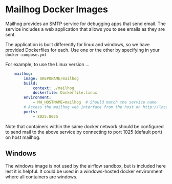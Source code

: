 # Mailhog Docker Images

Mailhog provides an SMTP service for debugging apps that send email.  The
service includes a web application that allows you to see emails as they are
sent.

The application is built differently for linux and windows, so we have provided
Dockerfiles for each.  Use one or the other by specifying in your `docker-compose.yml`

For example, to use the Linux version ...

``` yaml
    mailhog:
        image: $REPONAME/mailhog
        build:
            context: ./mailhog
            dockerfile: Dockerfile.linux
        environment:
            - MH_HOSTNAME=mailhog  # Should match the service name
        # Access the mailhog web interface from the host on http://localhost:8025
        ports:
            - 8025:8025

```

Note that containers within the same docker network should be configured to 
send mail to the above service by connecting to port 1025 (default port) on host 
mailhog.


## Windows

The windows image is not used by the airflow sandbox, but is included here lest
it is helpful.  It could be used in a windows-hosted docker environment where
all containers are windows.
